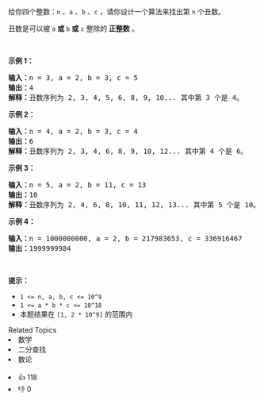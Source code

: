 <p>给你四个整数：<code>n</code> 、<code>a</code> 、<code>b</code> 、<code>c</code> ，请你设计一个算法来找出第&nbsp;<code>n</code>&nbsp;个丑数。</p>

<p>丑数是可以被&nbsp;<code>a</code>&nbsp;<strong>或</strong>&nbsp;<code>b</code>&nbsp;<strong>或</strong> <code>c</code>&nbsp;整除的 <strong>正整数</strong> 。</p>

<p>&nbsp;</p>

<p><strong>示例 1：</strong></p>

<pre>
<strong>输入：</strong>n = 3, a = 2, b = 3, c = 5
<strong>输出：</strong>4
<strong>解释：</strong>丑数序列为 2, 3, 4, 5, 6, 8, 9, 10... 其中第 3 个是 4。</pre>

<p><strong>示例 2：</strong></p>

<pre>
<strong>输入：</strong>n = 4, a = 2, b = 3, c = 4
<strong>输出：</strong>6
<strong>解释：</strong>丑数序列为 2, 3, 4, 6, 8, 9, 10, 12... 其中第 4 个是 6。
</pre>

<p><strong>示例 3：</strong></p>

<pre>
<strong>输入：</strong>n = 5, a = 2, b = 11, c = 13
<strong>输出：</strong>10
<strong>解释：</strong>丑数序列为 2, 4, 6, 8, 10, 11, 12, 13... 其中第 5 个是 10。
</pre>

<p><strong>示例 4：</strong></p>

<pre>
<strong>输入：</strong>n = 1000000000, a = 2, b = 217983653, c = 336916467
<strong>输出：</strong>1999999984
</pre>

<p>&nbsp;</p>

<p><strong>提示：</strong></p>

<ul> 
 <li><code>1 &lt;= n, a, b, c &lt;= 10^9</code></li> 
 <li><code>1 &lt;= a * b * c &lt;= 10^18</code></li> 
 <li>本题结果在&nbsp;<code>[1,&nbsp;2 * 10^9]</code>&nbsp;的范围内</li> 
</ul>

<div><div>Related Topics</div><div><li>数学</li><li>二分查找</li><li>数论</li></div></div><br><div><li>👍 118</li><li>👎 0</li></div>
